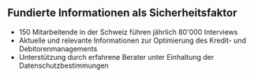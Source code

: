 ## Fundierte Informationen als Sicherheitsfaktor
- 150 Mitarbeitende in der Schweiz führen jährlich 80'000 Interviews
- Aktuelle und relevante Informationen zur Optimierung des Kredit- und Debitorenmanagements
- Unterstützung durch erfahrene Berater unter Einhaltung der Datenschutzbestimmungen
